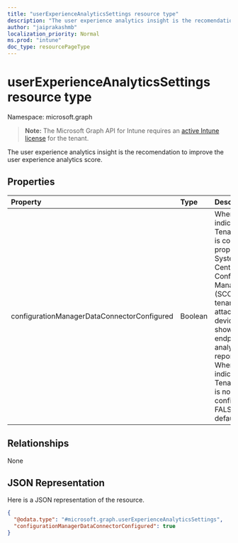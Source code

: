 ```yaml
---
title: "userExperienceAnalyticsSettings resource type"
description: "The user experience analytics insight is the recomendation to improve the user experience analytics score."
author: "jaiprakashmb"
localization_priority: Normal
ms.prod: "intune"
doc_type: resourcePageType
---
```


# userExperienceAnalyticsSettings resource type

Namespace: microsoft.graph

> **Note:** The Microsoft Graph API for Intune requires an [active Intune license](https://go.microsoft.com/fwlink/?linkid=839381) for the tenant.

The user experience analytics insight is the recomendation to improve the user experience analytics score.

## Properties
|Property|Type|Description|
|:---|:---|:---|
|configurationManagerDataConnectorConfigured|Boolean|When TRUE, indicates Tenant attach is configured properly and System Center Configuration Manager (SCCM) tenant attached devices will show up in endpoint analytics reporting. When FALSE, indicates Tenant attach is not configured. FALSE by default.|

## Relationships
None

## JSON Representation
Here is a JSON representation of the resource.
<!-- {
  "blockType": "resource",
  "@odata.type": "microsoft.graph.userExperienceAnalyticsSettings"
}
-->
``` json
{
  "@odata.type": "#microsoft.graph.userExperienceAnalyticsSettings",
  "configurationManagerDataConnectorConfigured": true
}
```
